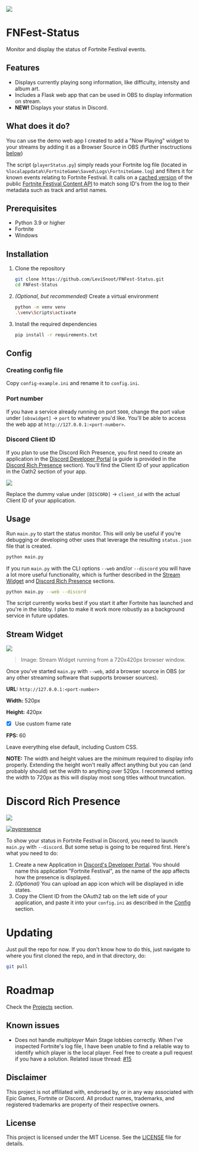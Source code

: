 ![](assets/gh-banner.png)

# FNFest-Status
Monitor and display the status of Fortnite Festival events.

## Features
- Displays currently playing song information, like difficulty, intensity and album art.
- Includes a Flask web app that can be used in OBS to display information on stream.
- **NEW!** Displays your status in Discord.

## What does it do?
You can use the demo web app I created to add a "Now Playing" widget to your streams by adding it as a Browser Source in OBS (further insctructions [below](#stream-widget))

The script (`playerStatus.py`) simply reads your Fortnite log file (located in `%localappdata%\FortniteGame\Saved\Logs\FortniteGame.log`) and filters it for known events relating to Fortnite Festival. It calls on a [cached version](https://github.com/LeviSnoot/FNFest-Content-API) of the public [Fortnite Festival Content API](https://fortnitecontent-website-prod07.ol.epicgames.com/content/api/pages/fortnite-game/spark-tracks) to match song ID's from the log to their metadata such as track and artist names.

## Prerequisites
- Python 3.9 or higher
- Fortnite
- Windows

## Installation
1. Clone the repository
    ```sh
    git clone https://github.com/LeviSnoot/FNFest-Status.git
    cd FNFest-Status
    ```
2. *(Optional, but recommended)* Create a virtual environment
    ```sh
    python -m venv venv
    .\venv\Scripts\activate
    ```
3. Install the required dependencies
    ```sh
    pip install -r requirements.txt
    ```

## Config

### Creating config file
Copy `config-example.ini` and rename it to `config.ini`.

### Port number
If you have a service already running on port `5000`, change the port value under `[obswidget]` -> `port` to whatever you'd like. You'll be able to access the web app at `http://127.0.0.1:<port-number>`.

### Discord Client ID
If you plan to use the Discord Rich Presence, you first need to create an application in the [Discord Developer Portal](https://discord.com/developers/applications) (a guide is provided in the [Discord Rich Presence](#discord-rich-presence) section). You'll find the Client ID of your application in the Oath2 section of your app.

![](assets/client-id-example.png)

Replace the dummy value under `[DISCORD]` -> `client_id` with the actual Client ID of your application.

## Usage

Run `main.py` to start the status monitor. This will only be useful if you're debugging or developing other uses that leverage the resulting `status.json` file that is created.

```sh
python main.py 
```

If you run `main.py` with the CLI options `--web` and/or `--discord` you will have a lot more useful functionality, which is further described in the [Stream Widget](#stream-widget) and [Discord Rich Presence](#discord-rich-presence) sections.

```sh
python main.py --web --discord
```

The script currently works best if you start it after Fortnite has launched and you're in the lobby. I plan to make it work more robustly as a background service in future updates.

## Stream Widget

![](assets/stream-widget.png)
> Image: Stream Widget running from a 720x420px browser window.

Once you've started `main.py` with `--web`, add a browser source in OBS (or any other streaming software that supports browser sources).

**URL:** `http://127.0.0.1:<port-number>`

**Width:** 520px

**Height:** 420px

- [x] Use custom frame rate

**FPS:** 60

Leave everything else default, including Custom CSS. 

**NOTE:** The width and height values are the *minimum* required to display info properly. Extending the height won't really affect anything but you can (and probably should) set the width to anything over 520px. I recommend setting the width to 720px as this will display most song titles without truncation.

# Discord Rich Presence

![](assets/rpc-promo.png)

[![pypresence](https://img.shields.io/badge/using-pypresence-00bb88.svg?style=for-the-badge&logo=discord&logoWidth=20)](https://github.com/qwertyquerty/pypresence)

To show your status in Fortnite Festival in Discord, you need to launch `main.py` with `--discord`. But some setup is going to be required first. Here's what you need to do:

1. Create a new Application in [Discord's Developer Portal](https://discord.com/developers/applications). You should name this application "Fortnite Festival", as the name of the app affects how the presence is displayed.
2. *(Optional)* You can upload an app icon which will be displayed in idle states.
3. Copy the Client ID from the OAuth2 tab on the left side of your application, and paste it into your `config.ini` as described in the [Config](#config) section.

# Updating

Just pull the repo for now. If you don't know how to do this, just navigate to where you first cloned the repo, and in that directory, do:
```sh
git pull
```

# Roadmap

Check the [Projects](https://github.com/users/LeviSnoot/projects/1) section.

## Known issues
- Does not handle *multiplayer* Main Stage lobbies correctly. When I've inspected Fortnite's log file, I have been unable to find a reliable way to identify which player is the local player. Feel free to create a pull request if you have a solution. Related issue thread: [#15](https://github.com/LeviSnoot/FNFest-Status/issues/15)

## Disclaimer

This project is not affiliated with, endorsed by, or in any way associated with Epic Games, Fortnite or Discord. All product names, trademarks, and registered trademarks are property of their respective owners.

## License

This project is licensed under the MIT License. See the [LICENSE](LICENSE) file for details.